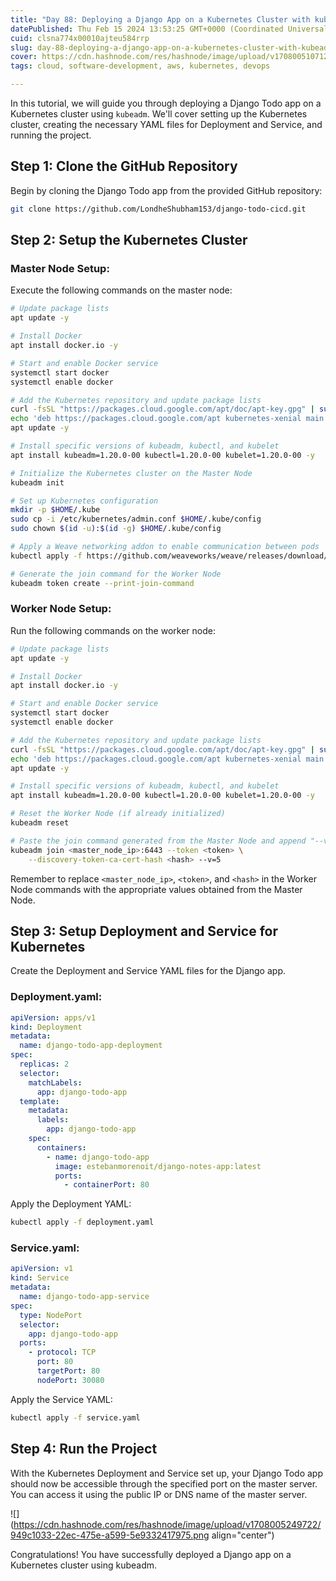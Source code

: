 ```yaml
---
title: "Day 88: Deploying a Django App on a Kubernetes Cluster with kubeadm"
datePublished: Thu Feb 15 2024 13:53:25 GMT+0000 (Coordinated Universal Time)
cuid: clsna774x00010ajteu584rrp
slug: day-88-deploying-a-django-app-on-a-kubernetes-cluster-with-kubeadm
cover: https://cdn.hashnode.com/res/hashnode/image/upload/v1708005107122/e61373a3-75cc-4867-af2d-f210173daaf6.png
tags: cloud, software-development, aws, kubernetes, devops

---
```


In this tutorial, we will guide you through deploying a Django Todo app on a Kubernetes cluster using `kubeadm`. We'll cover setting up the Kubernetes cluster, creating the necessary YAML files for Deployment and Service, and running the project.

## Step 1: Clone the GitHub Repository

Begin by cloning the Django Todo app from the provided GitHub repository:

```bash
git clone https://github.com/LondheShubham153/django-todo-cicd.git
```

## Step 2: Setup the Kubernetes Cluster

### Master Node Setup:

Execute the following commands on the master node:

```bash
# Update package lists
apt update -y

# Install Docker
apt install docker.io -y

# Start and enable Docker service
systemctl start docker
systemctl enable docker

# Add the Kubernetes repository and update package lists
curl -fsSL "https://packages.cloud.google.com/apt/doc/apt-key.gpg" | sudo gpg --dearmor -o /etc/apt/trusted.gpg.d/kubernetes-archive-keyring.gpg
echo 'deb https://packages.cloud.google.com/apt kubernetes-xenial main' > /etc/apt/sources.list.d/kubernetes.list
apt update -y

# Install specific versions of kubeadm, kubectl, and kubelet
apt install kubeadm=1.20.0-00 kubectl=1.20.0-00 kubelet=1.20.0-00 -y

# Initialize the Kubernetes cluster on the Master Node
kubeadm init

# Set up Kubernetes configuration
mkdir -p $HOME/.kube
sudo cp -i /etc/kubernetes/admin.conf $HOME/.kube/config
sudo chown $(id -u):$(id -g) $HOME/.kube/config

# Apply a Weave networking addon to enable communication between pods
kubectl apply -f https://github.com/weaveworks/weave/releases/download/v2.8.1/weave-daemonset-k8s.yaml

# Generate the join command for the Worker Node
kubeadm token create --print-join-command
```

### Worker Node Setup:

Run the following commands on the worker node:

```bash
# Update package lists
apt update -y

# Install Docker
apt install docker.io -y

# Start and enable Docker service
systemctl start docker
systemctl enable docker

# Add the Kubernetes repository and update package lists
curl -fsSL "https://packages.cloud.google.com/apt/doc/apt-key.gpg" | sudo gpg --dearmor -o /etc/apt/trusted.gpg.d/kubernetes-archive-keyring.gpg
echo 'deb https://packages.cloud.google.com/apt kubernetes-xenial main' > /etc/apt/sources.list.d/kubernetes.list
apt update -y

# Install specific versions of kubeadm, kubectl, and kubelet
apt install kubeadm=1.20.0-00 kubectl=1.20.0-00 kubelet=1.20.0-00 -y

# Reset the Worker Node (if already initialized)
kubeadm reset

# Paste the join command generated from the Master Node and append "--v=5" at the end to enable verbose output during join
kubeadm join <master_node_ip>:6443 --token <token> \
    --discovery-token-ca-cert-hash <hash> --v=5
```

Remember to replace `<master_node_ip>`, `<token>`, and `<hash>` in the Worker Node commands with the appropriate values obtained from the Master Node.

## Step 3: Setup Deployment and Service for Kubernetes

Create the Deployment and Service YAML files for the Django app.

### Deployment.yaml:

```yaml
apiVersion: apps/v1
kind: Deployment
metadata:
  name: django-todo-app-deployment
spec:
  replicas: 2
  selector:
    matchLabels:
      app: django-todo-app
  template:
    metadata:
      labels:
        app: django-todo-app
    spec:
      containers:
        - name: django-todo-app
          image: estebanmorenoit/django-notes-app:latest
          ports:
            - containerPort: 80
```

Apply the Deployment YAML:

```bash
kubectl apply -f deployment.yaml
```

### Service.yaml:

```yaml
apiVersion: v1
kind: Service
metadata:
  name: django-todo-app-service
spec:
  type: NodePort
  selector:
    app: django-todo-app
  ports:
    - protocol: TCP
      port: 80
      targetPort: 80
      nodePort: 30080
```

Apply the Service YAML:

```bash
kubectl apply -f service.yaml
```

## Step 4: Run the Project

With the Kubernetes Deployment and Service set up, your Django Todo app should now be accessible through the specified port on the master server. You can access it using the public IP or DNS name of the master server.

![](https://cdn.hashnode.com/res/hashnode/image/upload/v1708005249722/949c1033-22ec-475e-a599-5e9332417975.png align="center")

Congratulations! You have successfully deployed a Django app on a Kubernetes cluster using kubeadm.